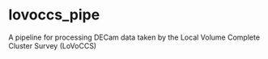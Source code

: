 # lovoccs_pipe
A pipeline for processing DECam data taken by the Local Volume Complete Cluster Survey (LoVoCCS)
